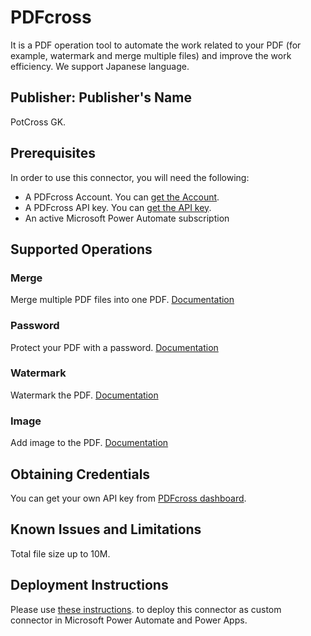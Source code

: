 # PDFcross
It is a PDF operation tool to automate the work related to your PDF (for example, watermark and merge multiple files) and improve the work efficiency.
We support Japanese language.

## Publisher: Publisher's Name
PotCross GK.

## Prerequisites
In order to use this connector, you will need the following:
- A PDFcross Account. You can [get the Account](https://pdfcross.com/).
- A PDFcross API key. You can [get the API key](https://pdfcross.com/).
- An active Microsoft Power Automate subscription

## Supported Operations

### Merge
Merge multiple PDF files into one PDF. [Documentation](https://pdfcross.com/en/docs/power-automate/merge-documents)

### Password
Protect your PDF with a password. [Documentation](https://pdfcross.com/en/docs/power-automate/add-password)

### Watermark
Watermark the PDF. [Documentation](https://pdfcross.com/en/docs/power-automate/add-watermark)

### Image
Add image to the PDF. [Documentation](https://pdfcross.com/en/docs/power-automate/add-image)

## Obtaining Credentials
You can get your own API key from [PDFcross dashboard](https://dashboard.pdfcross.com/).

## Known Issues and Limitations
Total file size up to 10M.

## Deployment Instructions
Please use [these instructions](https://docs.microsoft.com/en-us/connectors/custom-connectors/paconn-cli). to deploy this connector as custom connector in Microsoft Power Automate and Power Apps.
